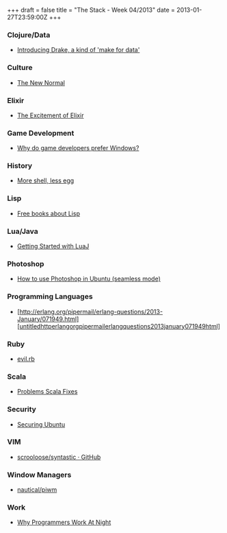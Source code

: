 +++
draft = false
title = "The Stack - Week 04/2013"
date = 2013-01-27T23:59:00Z
+++



### Clojure/Data

 - [Introducing Drake, a kind of 'make for data'][introducingdrakeakindofmakefordatafactualblog]

[introducingdrakeakindofmakefordatafactualblog]: http://blog.factual.com/introducing-drake-a-kind-of-make-for-data


### Culture

 - [The New Normal][thenewnormalmitchellhashimoto]

[thenewnormalmitchellhashimoto]: http://mitchellh.com/the-new-normal


### Elixir

 - [The Excitement of Elixir][theexcitementofelixirhackingdevintorres]

[theexcitementofelixirhackingdevintorres]: http://devintorr.es/blog/2013/01/22/the-excitement-of-elixir/


### Game Development

 - [Why do game developers prefer Windows?][linuxwhydogamedeveloperspreferwindowsprogrammers]

[linuxwhydogamedeveloperspreferwindowsprogrammers]: http://programmers.stackexchange.com/questions/60544/why-do-game-developers-prefer-windows


### History

 - [More shell, less egg][moreshelllesseggallthis]

[moreshelllesseggallthis]: http://www.leancrew.com/all-this/2011/12/more-shell-less-egg/


### Lisp

 - [Free books about Lisp](lispfreeshelf)

[lispfreeshelf]: http://freeshelf.com/category/lisp/


### Lua/Java

 - [Getting Started with LuaJ][gettingstartedwithluaj]

[gettingstartedwithluaj]: http://luaj.org/luaj/README.html


### Photoshop

 - [How to use Photoshop in Ubuntu (seamless mode)][prtflio]

[prtflio]: http://www.prtfl.io/muellerwolfram/blog/2013/1/23/how-to-use-photoshop-in-ubuntu


### Programming Languages

 - [http://erlang.org/pipermail/erlang-questions/2013-January/071949.html][untitledhttperlangorgpipermailerlangquestions2013january071949html]

[untitledhttperlangorgpipermailerlangquestions2013january071949html]: http://erlang.org/pipermail/erlang-questions/2013-January/071949.html


### Ruby

 - [evil.rb][evilrbcaiustheory]

[evilrbcaiustheory]: http://caiustheory.com/evil-rb


### Scala

 - [Problems Scala Fixes][problemsscalafixestersesystems]

[problemsscalafixestersesystems]: http://tersesystems.com/2012/12/16/problems-scala-fixes


### Security

 - [Securing Ubuntu][securingubuntujoshrendek]

[securingubuntujoshrendek]: http://joshrendek.com/2013/01/securing-ubuntu/


### VIM

 - [scrooloose/syntastic · GitHub][scrooloosesyntasticgithub]

[scrooloosesyntasticgithub]: https://github.com/scrooloose/syntastic


### Window Managers

 - [nautical/piwm][nauticalpiwmgithub]

[nauticalpiwmgithub]: https://github.com/nautical/piwm


### Work

 - [Why Programmers Work At Night][whyprogrammersworkatnightbusinessinsider]

[whyprogrammersworkatnightbusinessinsider]: http://www.businessinsider.com/why-programmers-work-at-night-2013-1